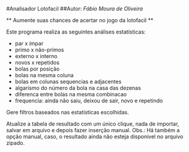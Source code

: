 #Analisador Lotofacil
##Autor: *Fábio Moura de Oliveira*

** Aumente suas chances de acertar no jogo da lotofacil **

Este programa realiza as seguintes análises estatísticas:
* par x ímpar
* primo x não-primos
* externo x interno
* novos x repetidos
* bolas por posição
* bolas na mesma coluna
* bolas em colunas sequencias e adjacentes
* algarismo do número da bola na casa das dezenas
* diferenca entre bolas na mesma combinacao
* frequencia: ainda não saiu, deixou de sair, novo e repetindo

Gere filtros baseados nas estatísticas escolhidas.

Atualize a tabela de resultado com um único clique, nada de importar,
salvar em arquivo e depois fazer inserção manual. Obs.: Há também
a opção manual, caso, o resultado ainda não esteja disponível no arquivo
zipado.




